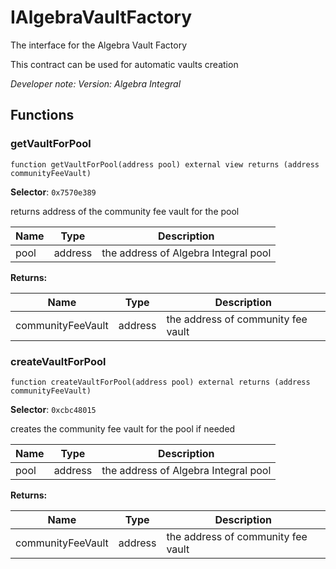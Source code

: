 

# IAlgebraVaultFactory


The interface for the Algebra Vault Factory

This contract can be used for automatic vaults creation

*Developer note: Version: Algebra Integral*


## Functions
### getVaultForPool

```solidity
function getVaultForPool(address pool) external view returns (address communityFeeVault)
```
**Selector**: `0x7570e389`

returns address of the community fee vault for the pool

| Name | Type | Description |
| ---- | ---- | ----------- |
| pool | address | the address of Algebra Integral pool |

**Returns:**

| Name | Type | Description |
| ---- | ---- | ----------- |
| communityFeeVault | address | the address of community fee vault |

### createVaultForPool

```solidity
function createVaultForPool(address pool) external returns (address communityFeeVault)
```
**Selector**: `0xcbc48015`

creates the community fee vault for the pool if needed

| Name | Type | Description |
| ---- | ---- | ----------- |
| pool | address | the address of Algebra Integral pool |

**Returns:**

| Name | Type | Description |
| ---- | ---- | ----------- |
| communityFeeVault | address | the address of community fee vault |

